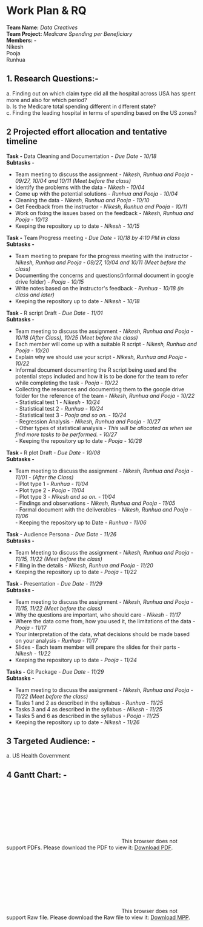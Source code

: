 # Work Plan & RQ

**Team Name:** _Data Creatives_  
**Team Project:** _Medicare Spending per Beneficiary_  
**Members: -**  
Nikesh  
Pooja  
Runhua  


## 1. Research Questions:-  
a. Finding out on which claim type did all the hospital across USA has spent more and also for which period?  
b. Is the Medicare total spending different in different state?  
c. Finding the leading hospital in terms of spending based on the US zones?  

## 2 Projected effort allocation and tentative timeline  

**Task -**     Data Cleaning and Documentation - _Due Date - 10/18_  
**Subtasks -**  
* Team meeting to discuss the assignment - _Nikesh, Runhua and Pooja - 09/27, 10/04 and 10/11 (Meet before the class)_  
* Identify the problems with the data - _Nikesh - 10/04_  
* Come up with the potential solutions - _Runhua and Pooja - 10/04_  
* Cleaning the data - _Nikesh, Runhua and Pooja - 10/10_  
* Get Feedback from the instructor - _Nikesh, Runhua and Pooja - 10/11_  
* Work on fixing the issues based on the feedback - _Nikesh, Runhua and Pooja - 10/13_  
* Keeping the repository up to date - _Nikesh - 10/15_  


**Task -**     Team Progress meeting - _Due Date - 10/18 by 4:10 PM in class_  
**Subtasks -**  
* Team meeting to prepare for the progress meeting with the instructor - _Nikesh, Runhua and Pooja - 09/27, 10/04 and 10/11 (Meet before the class)_  
* Documenting the concerns and questions(informal document in google drive folder) - _Pooja - 10/15_  
* Write notes based on the instructor's feedback - _Runhua - 10/18 (in class and later)_  
* Keeping the repository up to date - _Nikesh - 10/18_  


**Task -** R script Draft - _Due Date - 11/01_  
**Subtasks -** 
* Team meeting to discuss the assignment - _Nikesh, Runhua and Pooja - 10/18 (After Class), 10/25 (Meet before the class)_  
* Each member will come up with a suitable R script - _Nikesh, Runhua and Pooja - 10/20_  
* Explain why we should use your script - _Nikesh, Runhua and Pooja - 10/22_  
* Informal document documenting the R script being used and the potential steps included and how it is to be done for the team to refer while completing the task - _Pooja - 10/22_  
* Collecting the resources and documenting them to the google drive folder for the reference of the team - _Nikesh, Runhua and Pooja - 10/22_  
         - Statistical test 1 - _Nikesh - 10/24_  
         - Statistical test 2 - _Runhua - 10/24_  
         - Statistical  test 3 - _Pooja and so on. - 10/24_  
         - Regression Analysis - _Nikesh, Runhua and Pooja - 10/27_  
         - Other types of statistical analysis - _This will be allocated as when we find more tasks to be performed. - 10/27_  
         - Keeping the repository up to date - _Pooja - 10/28_  


**Task -** R plot Draft - _Due Date - 10/08_     
**Subtasks -**  
* Team meeting to discuss the assignment - _Nikesh, Runhua and Pooja - 11/01 - (After the Class)_  
         - Plot type 1 - _Runhua - 11/04_  
         - Plot type 2 - _Pooja  - 11/04_  
         - Plot type 3 - _Nikesh and so on. - 11/04_  
         - Findings and observations - _Nikesh, Runhua and Pooja - 11/05_  
         - Formal document with the deliverables - _Nikesh, Runhua and Pooja - 11/06_  
         - Keeping the repository up to Date - _Runhua - 11/06_  


**Task -** Audience Persona - _Due Date - 11/26_  
**Subtasks -** 
* Team Meeting to discuss the assignment - _Nikesh, Runhua and Pooja - 11/15, 11/22 (Meet before the class)_  
* Filling in the details - _Nikesh, Runhua and Pooja - 11/20_  
* Keeping the repository up to date - _Pooja - 11/22_  


**Task -** Presentation - _Due Date - 11/29_  
**Subtasks -** 
* Team meeting to discuss the assignment - _Nikesh, Runhua and Pooja - 11/15, 11/22 (Meet before the class)_  
* Why the questions are important, who should care - _Nikesh - 11/17_  
* Where the data come from, how you used it, the limitations of the data - _Pooja - 11/17_  
* Your interpretation of the data, what decisions should be made based on your analysis - _Runhua - 11/17_  
* Slides - Each team member will prepare the slides for their parts - _Nikesh - 11/22_  
* Keeping the repository up to date - _Pooja - 11/24_  


**Tasks -** Git Package - _Due Date - 11/29_  
**Subtasks -**  
* Team meeting to discuss the assignment - _Nikesh, Runhua and Pooja - 11/22 (Meet before the class)_  
* Tasks 1 and 2 as described in the syllabus - _Runhua - 11/25_  
* Tasks 3 and 4 as described in the syllabus - _Nikesh - 11/25_  
* Tasks 5 and 6 as described in the syllabus - _Pooja  - 11/25_  
* Keeping the repository up to date - _Nikesh - 11/26_  
         


## 3 Targeted Audience: -  
a. US Health Government 

## 4 Gantt Chart: -  

<object data="http://yoursite.com/the.pdf" type="application/pdf" width="700px" height="700px">
    <embed src="http://yoursite.com/the.pdf">
        This browser does not support PDFs. Please download the PDF to view it:  <a href="http://yoursite.com/the.pdf">Download PDF</a>.</p>
    </embed>
</object>

<object data="http://yoursite.com/the.pdf" type="application/pdf" width="700px" height="700px">
    <embed src="http://yoursite.com/the.pdf">
        This browser does not support Raw file. Please download the Raw file to view it: <a href="http://yoursite.com/the.pdf">Download MPP</a>.</p>
    </embed>
</object>
